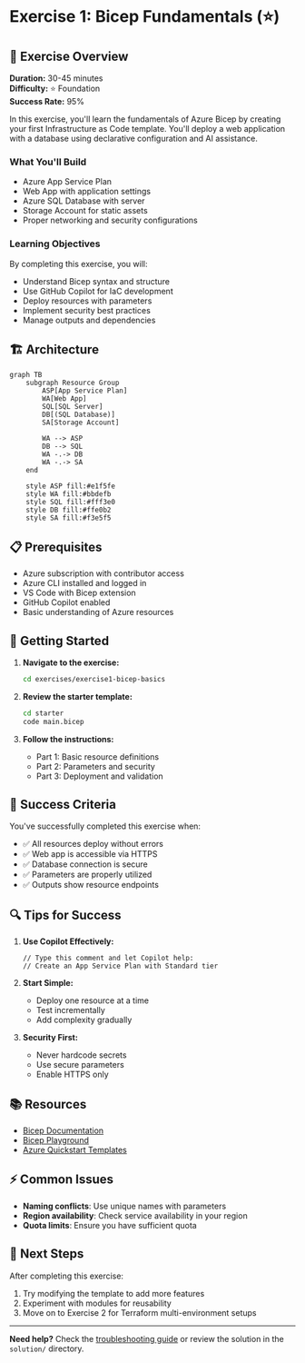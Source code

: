# Exercise 1: Bicep Fundamentals (⭐)

## 🎯 Exercise Overview

**Duration:** 30-45 minutes  
**Difficulty:** ⭐ Foundation  
**Success Rate:** 95%

In this exercise, you'll learn the fundamentals of Azure Bicep by creating your first Infrastructure as Code template. You'll deploy a web application with a database using declarative configuration and AI assistance.

### What You'll Build

- Azure App Service Plan
- Web App with application settings
- Azure SQL Database with server
- Storage Account for static assets
- Proper networking and security configurations

### Learning Objectives

By completing this exercise, you will:
- Understand Bicep syntax and structure
- Use GitHub Copilot for IaC development
- Deploy resources with parameters
- Implement security best practices
- Manage outputs and dependencies

## 🏗️ Architecture

```mermaid
graph TB
    subgraph Resource Group
        ASP[App Service Plan]
        WA[Web App]
        SQL[SQL Server]
        DB[(SQL Database)]
        SA[Storage Account]
        
        WA --> ASP
        DB --> SQL
        WA -.-> DB
        WA -.-> SA
    end
    
    style ASP fill:#e1f5fe
    style WA fill:#bbdefb
    style SQL fill:#fff3e0
    style DB fill:#ffe0b2
    style SA fill:#f3e5f5
```

## 📋 Prerequisites

- Azure subscription with contributor access
- Azure CLI installed and logged in
- VS Code with Bicep extension
- GitHub Copilot enabled
- Basic understanding of Azure resources

## 🚀 Getting Started

1. **Navigate to the exercise:**
   ```bash
   cd exercises/exercise1-bicep-basics
   ```

2. **Review the starter template:**
   ```bash
   cd starter
   code main.bicep
   ```

3. **Follow the instructions:**
   - Part 1: Basic resource definitions
   - Part 2: Parameters and security
   - Part 3: Deployment and validation

## 🎯 Success Criteria

You've successfully completed this exercise when:
- ✅ All resources deploy without errors
- ✅ Web app is accessible via HTTPS
- ✅ Database connection is secure
- ✅ Parameters are properly utilized
- ✅ Outputs show resource endpoints

## 🔍 Tips for Success

1. **Use Copilot Effectively:**
   ```bicep
   // Type this comment and let Copilot help:
   // Create an App Service Plan with Standard tier
   ```

2. **Start Simple:**
   - Deploy one resource at a time
   - Test incrementally
   - Add complexity gradually

3. **Security First:**
   - Never hardcode secrets
   - Use secure parameters
   - Enable HTTPS only

## 📚 Resources

- [Bicep Documentation](https://learn.microsoft.com/azure/azure-resource-manager/bicep/)
- [Bicep Playground](https://bicepdemo.z22.web.core.windows.net/)
- [Azure Quickstart Templates](https://github.com/Azure/azure-quickstart-templates)

## ⚡ Common Issues

- **Naming conflicts**: Use unique names with parameters
- **Region availability**: Check service availability in your region
- **Quota limits**: Ensure you have sufficient quota

## 🎉 Next Steps

After completing this exercise:
1. Try modifying the template to add more features
2. Experiment with modules for reusability
3. Move on to Exercise 2 for Terraform multi-environment setups

---

**Need help?** Check the [troubleshooting guide](../../troubleshooting.md) or review the solution in the `solution/` directory.